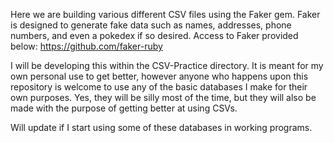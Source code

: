 Here we are building various different CSV files using the Faker gem. 
Faker is designed to generate fake data such as names, addresses,
phone numbers, and even a pokedex if so desired. 
Access to Faker provided below:
https://github.com/faker-ruby


I will be developing this within the CSV-Practice directory. 
It is meant for my own personal use to get better, however anyone who
happens upon this repository is welcome to use any of the basic databases 
I make for their own purposes. Yes, they will be silly most of the time,
but they will also be made with the purpose of getting better at using 
CSVs. 

Will update if I start using some of these databases in working programs. 


